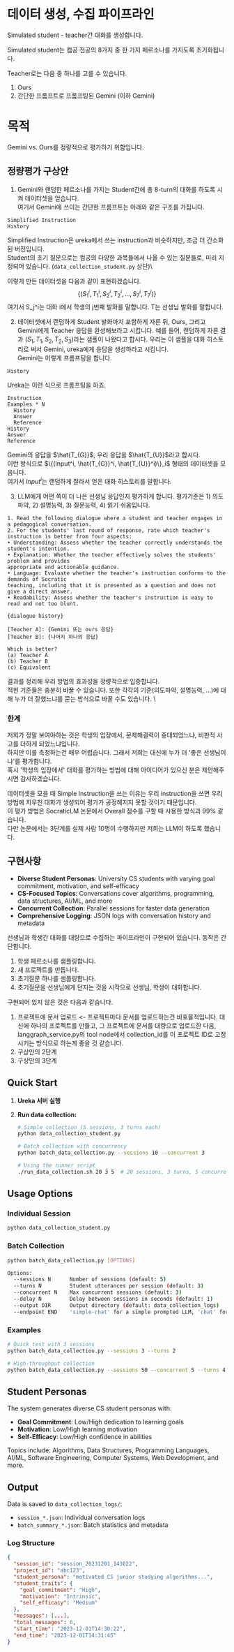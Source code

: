 # 데이터 생성, 수집 파이프라인

Simulated student - teacher간 대화를 생성합니다. 

Simulated student는 컴공 전공의 8가지 중 한 가지 페르소나를 가지도록 초기화됩니다. 

Teacher로는 다음 중 하나를 고를 수 있습니다. 
1. Ours
2. 간단한 프롬프트로 프롬프팅된 Gemini (이하 Gemini)

# 목적

Gemini vs. Ours를 정량적으로 평가하기 위함입니다. 

## 정량평가 구상안

1. Gemini와 랜덤한 페르소나를 가지는 Student간에 총 8-turn의 대화를 하도록 시켜 데이터셋을 얻습니다. \
여기서 Gemini에 쓰이는 간단한 프롬프트는 아래와 같은 구조를 가집니다. 
```
Simplified Instruction
History
```
Simplified Instruction은 ureka에서 쓰는 instruction과 비슷하지만, 조금 더 간소화된 버전입니다. \
Student의 초기 질문으로는 컴공의 다양한 과목들에서 나올 수 있는 질문들로, 미리 지정되어 있습니다. (`data_collection_student.py` 상단)\

이렇게 만든 데이터셋을 다음과 같이 표현하겠습니다.
$$\{(S_1^i, T_1^i, S_2^i, T_2^i, ..., S_7^i, T_7^i)\}$$
여기서 S_j^i는 대화 i에서 학생의 j번째 발화를 말합니다. T는 선생님 발화를 말합니다. 

2. 데이터셋에서 랜덤하게 Student 발화까지 포함하게 자른 뒤, Ours, 그리고 Gemini에게 Teacher 응답을 완성해보라고 시킵니다. 예를 들어, 랜덤하게 자른 결과 $(S_1, T_1, S_2, T_2, S_3)$라는 샘플이 나왔다고 합시다. 우리는 이 샘플을 대화 히스토리로 써서 Gemini, ureka에게 응답을 생성하라고 시킵니다. \
Gemini는 이렇게 프롬프팅을 합니다. 
```
History
```
Ureka는 이런 식으로 프롬프팅을 하죠. 
```
Instruction
Examples * N
  History
  Answer
  Reference
History
Answer
Reference
```
Gemini의 응답을 $\hat{T_{G}}$, 우리 응답을 $\hat{T_{U}}$라고 합시다. \
이런 방식으로 $\{(Input^i, \hat{T_{G}}^i, \hat{T_{U}}^i)\}_i$ 형태의 데이터셋을 모읍니다. \
여기서 $Input^i$는 랜덤하게 잘라서 얻은 대화 히스토리를 말합니다. 

3. LLM에게 어떤 쪽이 더 나은 선생님 응답인지 평가하게 합니다. 
평가기준은 1) 의도파악, 2) 설명능력, 3) 질문능력, 4) 읽기 쉬움입니다. 
```
1. Read the following dialogue where a student and teacher engages in a pedagogical conversation. 
2. For the students' last round of response, rate which teacher's instruction is better from four aspects:
• Understanding: Assess whether the teacher correctly understands the student's intention.
• Explanation: Whether the teacher effectively solves the students' problem and provides
appropriate and actionable guidance.
• Language: Evaluate whether the teacher's instruction conforms to the demands of Socratic
teaching, including that it is presented as a question and does not give a direct answer.
• Readability: Assess whether the teacher's instruction is easy to read and not too blunt.

{dialogue history}

[Teacher A]: {Gemini 또는 ours 응답}
[Teacher B]: {나머지 하나의 응답}

Which is better?
(a) Teacher A
(b) Teacher B
(c) Equivalent
```
결과를 정리해 우리 방법의 효과성을 정량적으로 입증합니다. \
적힌 기준들은 충분히 바꿀 수 있습니다. 또한 각각의 기준(의도파악, 설명능력, ...)에 대해 누가 더 잘했느냐를 묻는 방식으로 바꿀 수도 있습니다. \

### 한계
저희가 정말 보여야하는 것은 학생의 입장에서, 문제해결력이 증대되었느냐, 비판적 사고를 더하게 되었느냐입니다. \
하지만 이를 측정하는건 매우 어렵습니다. 그래서 저희는 대신에 누가 더 '좋은 선생님이냐'를 평가합니다. \
혹시 '학생의 입장에서' 대화를 평가하는 방법에 대해 아이디어가 있으신 분은 제안해주시면 감사하겠습니다. 

데이터셋을 모을 때 Simple Instruction을 쓰는 이유는 우리 instruction을 쓰면 우리 방법에 치우친 대화가 생성되어 평가가 공정해지지 못할 것이기 때문입니다. \
이 평가 방법은 SocraticLM 논문에서 Overall 점수를 구할 때 사용한 방식과 99% 같습니다. \
다만 논문에서는 3단계를 실제 사람 10명이 수행하지만 저희는 LLM이 하도록 했습니다. 

## 구현사항

- **Diverse Student Personas**: University CS students with varying goal commitment, motivation, and self-efficacy
- **CS-Focused Topics**: Conversations cover algorithms, programming, data structures, AI/ML, and more
- **Concurrent Collection**: Parallel sessions for faster data generation
- **Comprehensive Logging**: JSON logs with conversation history and metadata

선생님과 학생간 대화를 대량으로 수집하는 파이프라인이 구현되어 있습니다. 동작은 간단합니다. 
1. 학생 페르소나를 샘플링합니다. 
2. 새 프로젝트를 만듭니다. 
3. 초기질문 하나를 샘플링합니다. 
4. 초기질문을 선생님에게 던지는 것을 시작으로 선생님, 학생이 대화합니다. 

구현되어 있지 않은 것은 다음과 같습니다. 
1. 프로젝트에 문서 업로드 <- 프로젝트마다 문서를 업로드하는건 비효율적입니다. 대신에 하나의 프로젝트를 만들고, 그 프로젝트에 문서를 대량으로 업로드한 다음, langgraph_service.py의 tool node에서 collection_id를 이 프로젝트 ID로 고정시키는 방식으로 하는게 좋을 것 같습니다. 
2. 구상안의 2단계
3. 구상안의 3단계

## Quick Start

1. **Ureka 서버 실행**

2. **Run data collection:**
   ```bash
   # Simple collection (5 sessions, 3 turns each)
   python data_collection_student.py
   
   # Batch collection with concurrency
   python batch_data_collection.py --sessions 10 --concurrent 3
   
   # Using the runner script
   ./run_data_collection.sh 20 3 5  # 20 sessions, 3 turns, 5 concurrent
   ```

## Usage Options

### Individual Session
```bash
python data_collection_student.py
```

### Batch Collection
```bash
python batch_data_collection.py [OPTIONS]

Options:
  --sessions N      Number of sessions (default: 5)
  --turns N         Student utterances per session (default: 3)
  --concurrent N    Max concurrent sessions (default: 3)
  --delay N         Delay between sessions in seconds (default: 1)
  --output DIR      Output directory (default: data_collection_logs)
  --endpoint END    'simple-chat' for a simple prompted LLM, 'chat' for UREKA
```

### Examples
```bash
# Quick test with 3 sessions
python batch_data_collection.py --sessions 3 --turns 2

# High-throughput collection
python batch_data_collection.py --sessions 50 --concurrent 5 --turns 4
```

## Student Personas

The system generates diverse CS student personas with:

- **Goal Commitment**: Low/High dedication to learning goals
- **Motivation**: Low/High learning motivation  
- **Self-Efficacy**: Low/High confidence in abilities

Topics include: Algorithms, Data Structures, Programming Languages, AI/ML, Software Engineering, Computer Systems, Web Development, and more.

## Output

Data is saved to `data_collection_logs/`:
- `session_*.json`: Individual conversation logs
- `batch_summary_*.json`: Batch statistics and metadata

### Log Structure
```json
{
  "session_id": "session_20231201_143022",
  "project_id": "abc123",
  "student_persona": "motivated CS junior studying algorithms...",
  "student_traits": {
    "goal_commitment": "High",
    "motivation": "Intrinsic", 
    "self_efficacy": "Medium"
  },
  "messages": [...],
  "total_messages": 6,
  "start_time": "2023-12-01T14:30:22",
  "end_time": "2023-12-01T14:31:45"
}
```